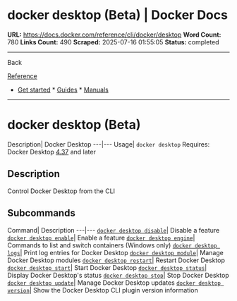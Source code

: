 # docker desktop (Beta) | Docker Docs

**URL:** https://docs.docker.com/reference/cli/docker/desktop
**Word Count:** 780
**Links Count:** 490
**Scraped:** 2025-07-16 01:55:05
**Status:** completed

---

Back

[Reference](https://docs.docker.com/reference/)

  * [Get started](https://docs.docker.com/get-started/)   * [Guides](https://docs.docker.com/guides/)   * [Manuals](https://docs.docker.com/manuals/)

* * *

# docker desktop \(Beta\)

Description| Docker Desktop   ---|---   Usage| `docker desktop`      Requires: Docker Desktop [4.37](https://docs.docker.com/desktop/release-notes/#4370) and later

## Description

Control Docker Desktop from the CLI

## Subcommands

Command| Description   ---|---   [`docker desktop disable`](https://docs.docker.com/reference/cli/docker/desktop/disable/)| Disable a feature   [`docker desktop enable`](https://docs.docker.com/reference/cli/docker/desktop/enable/)| Enable a feature   [`docker desktop engine`](https://docs.docker.com/reference/cli/docker/desktop/engine/)| Commands to list and switch containers \(Windows only\)   [`docker desktop logs`](https://docs.docker.com/reference/cli/docker/desktop/logs/)| Print log entries for Docker Desktop   [`docker desktop module`](https://docs.docker.com/reference/cli/docker/desktop/module/)| Manage Docker Desktop modules   [`docker desktop restart`](https://docs.docker.com/reference/cli/docker/desktop/restart/)| Restart Docker Desktop   [`docker desktop start`](https://docs.docker.com/reference/cli/docker/desktop/start/)| Start Docker Desktop   [`docker desktop status`](https://docs.docker.com/reference/cli/docker/desktop/status/)| Display Docker Desktop's status   [`docker desktop stop`](https://docs.docker.com/reference/cli/docker/desktop/stop/)| Stop Docker Desktop   [`docker desktop update`](https://docs.docker.com/reference/cli/docker/desktop/update/)| Manage Docker Desktop updates   [`docker desktop version`](https://docs.docker.com/reference/cli/docker/desktop/version/)| Show the Docker Desktop CLI plugin version information